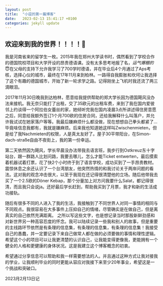 ```yaml
---
layout: post
title:  "小逗的第一篇博客"
date:   2023-02-13 15:41:17 +0100
categories: jekyll update
---
```


## 欢迎来到我的世界！！！！🤭 

我是河南省来的留学生一枚。2015年我在郑州大学读书时，偶然看到了学校合作的德国院校项目和大学开设的昂贵德语课。没有太多思考地报了名，*运气爆棚的*😇在父母的支持下允许我学习了700学时德语，并在毕业后4个月通过了Aps考核，选择心仪的城市，最终在17年11月来到柏林。一路得自我膨胀和坎坷让我选择了这个有趣的德国城市，开始了新一轮求学之路。记得刚坐上飞机时我还流了两三滴眼泪。

2017年11月30日晚我到达柏林，愿意给我提供帮助的郑大学长因为德国飓风没办法来接机。我无奈只能打了出租，交了35欧元的出租车费，来到了我在国内爱彼邻上约谈得一个阿拉伯女蕾丝的家，她倾听完我在国内凌晨3点所讲述得住房意愿之后，同意给我额外签订1个月700欧的住房合同，还给我解释什么叫落户，并允许我试试在她家落户等等。我最后嫌麻烦什么都没做，现在想想自己拳头都紧了...毕竟啥信息我都有，我就是嫌麻烦。后来我也知道她这样叫Zwischenmieten，但是给了我Nachmieten的权限，人是真太友好了。屋子30平带阳台，在Simon-dach-straße自由不夜街上，我的第一份幸运。 

第二天依然因为飓风，学长早晨没办法带我去语言班，我步行到Ostkreuz东十字站台，跟一群路人比划问路，我要去哪儿，怎么才能Ticket entwerten，最后摸索着机器试着打票，花了快2个小时终于到了语言学校，成功买到了一手昂贵教材。震惊休息之余还认识了一个台湾朋友，他突然热情的和我讨论关于两岸问题的看法。这对我的观念冲击很大，以至于我现在还记得很清楚他的立场。随后他带我去买了一个2.5欧的Döner Kebap，那个分量加上对方问我要什么Salat，都记得很清，而且我只会说ja。还好最后学长赶到，帮助我买到了月票，我才和新的生活成功接轨。

随后有很多不同的人进入了我的生活，我接触到了不同世界人对同一事情的相同与不同观点。我很容易在大多事件上压抑自己的情绪，尽管确实是在做自己，但是离真实的自己依然充满距离。
之所以写这些文字，也是想记录当时那股新鲜劲感和对新世界另一种高容忍度的怀念。我可以陆续记录一些我和别人的故事，但是重要的主线路环节依然是有条理的信息集，有条理的信息集，有条理的信息集！我接受自己的愚蠢，并一定要记录下来自己做常人都在做的必须要做的事情和理性逻辑。希望这个小的项目可以让我更清楚的认识自己，让我能变得更像我，更能拥有一个健全的人格和更健康的身体状况。这是我建立这个博客概念的初衷。

希望通过分享信息可以帮助和我一样需要想法的人。并且通过这种方式让我对接我的学业，让我顺利毕业的同时更能从容应对我接下来至少20年事业，希望这是一个挑战和突破口。

2023月2月13日记
